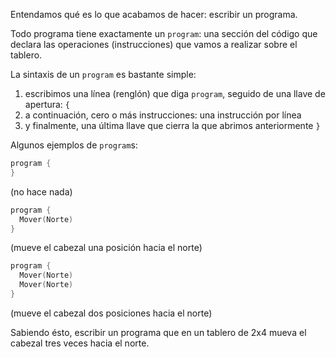 Entendamos qué es lo que acabamos de hacer: escribir un programa.

Todo programa tiene exactamente un `program`: una sección del código que declara las operaciones (instrucciones) que vamos a realizar sobre el tablero.

La sintaxis de un `program` es bastante simple:

1. escribimos una línea (renglón) que diga `program`, seguido de una llave de apertura: `{`
1. a continuación, cero o más instrucciones: una instrucción por línea
1. y finalmente, una última llave que cierra la que abrimos anteriormente `}`

Algunos ejemplos de `program`s:


```c
program {
}
```

(no hace nada)


```c
program {
  Mover(Norte)
}
```

(mueve el cabezal una posición hacia el norte)

```c
program {
  Mover(Norte)
  Mover(Norte)
}
```

(mueve el cabezal dos posiciones hacia el norte)

Sabiendo ésto, escribir un programa que en un tablero de 2x4 mueva el cabezal tres veces hacia el norte.